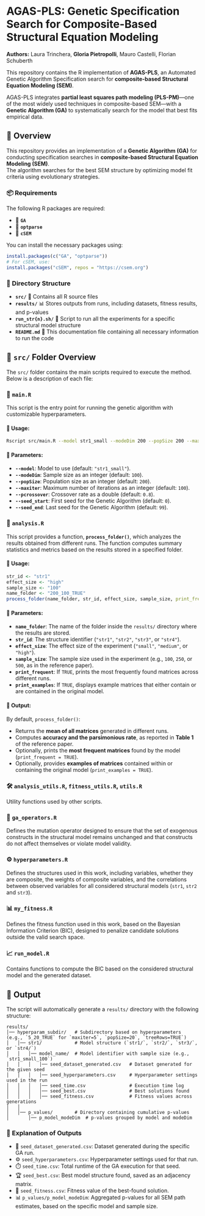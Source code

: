 # AGAS-PLS: Genetic Specification Search for Composite-Based Structural Equation Modeling

**Authors:** Laura Trinchera, **Gloria Pietropolli**, Mauro Castelli, Florian Schuberth

This repository contains the R implementation of **AGAS-PLS**, an Automated Genetic Algorithm Specification search for **composite-based Structural Equation Modeling (SEM)**. 

AGAS-PLS integrates **partial least squares path modeling (PLS-PM)**—one of the most widely used techniques in composite-based SEM—with a **Genetic Algorithm (GA)** to systematically search for the model that best fits empirical data. 

## 📝 Overview  

This repository provides an implementation of a **Genetic Algorithm (GA)** for conducting specification searches in **composite-based Structural Equation Modeling (SEM)**.  
The algorithm searches for the best SEM structure by optimizing model fit criteria using evolutionary strategies.  

### 📦 Requirements  
The following R packages are required:  
- 📌 **`GA`**  
- 📌 **`optparse`**  
- 📌 **`cSEM`**  

You can install the necessary packages using:

```r
install.packages(c("GA", "optparse"))
# For cSEM, use:
install.packages("cSEM", repos = "https://csem.org")
```

### 📂 Directory Structure  
- **`src/`** 📜 Contains all R source files  
- **`results/`** 📊 Stores outputs from runs, including datasets, fitness results, and p-values  
- **`run_str{n}.sh/`** 🚀 Script to run all the experiments for a specific structural model structure  
- **`README.md`** 📖 This documentation file containing all necessary information to run the code  

## 📂 `src/` Folder Overview  

The `src/` folder contains the main scripts required to execute the method. Below is a description of each file:

### 📝 `main.R`  
This script is the entry point for running the genetic algorithm with customizable hyperparameters.  

#### 🔹 Usage:  
```bash
Rscript src/main.R --model str1_small --modeDim 200 --popSize 200 --maxiter 100 --pcrossover 0.8 --seed_start 0 --seed_end 99
```

#### 🔹 Parameters:  
- **`--model`**: Model to use (default: `"str1_small"`).  
- **`--modeDim`**: Sample size as an integer (default: `100`).  
- **`--popSize`**: Population size as an integer (default: `200`).  
- **`--maxiter`**: Maximum number of iterations as an integer (default: `100`).  
- **`--pcrossover`**: Crossover rate as a double (default: `0.8`).  
- **`--seed_start`**: First seed for the Genetic Algorithm (default: `0`).  
- **`--seed_end`**: Last seed for the Genetic Algorithm (default: `99`).  


### 📝 `analysis.R`  
This script provides a function, **`process_folder()`**, which analyzes the results obtained from different runs. The function computes summary statistics and metrics based on the results stored in a specified folder.  

#### 🔹 Usage:  
```r
str_id <- "str1"
effect_size <- "high"
sample_size <- "100"
name_folder <- "200_100_TRUE"
process_folder(name_folder, str_id, effect_size, sample_size, print_frequent = TRUE, print_examples = FALSE)
```
#### 🔹 Parameters:  
- **`name_folder`**: The name of the folder inside the `results/` directory where the results are stored.  
- **`str_id`**: The structure identifier (`"str1"`, `"str2"`, `"str3"`, or `"str4"`).  
- **`effect_size`**: The effect size of the experiment (`"small"`, `"medium"`, or `"high"`).  
- **`sample_size`**: The sample size used in the experiment (e.g., `100`, `250`, or `500`, as in the reference paper).  
- **`print_frequent`**: If `TRUE`, prints the most frequently found matrices across different runs.  
- **`print_examples`**: If `TRUE`, displays example matrices that either contain or are contained in the original model.  

#### 🔹 Output:  
By default, `process_folder()`:
- Returns the **mean of all matrices** generated in different runs.  
- Computes **accuracy and the parsimonious rate**, as reported in **Table 1** of the reference paper.  
- Optionally, prints the **most frequent matrices** found by the model (`print_frequent = TRUE`).  
- Optionally, provides **examples of matrices** contained within or containing the original model (`print_examples = TRUE`).  

### 🛠️ `analysis_utils.R`, `fitness_utils.R`, `utils.R`
Utility functions used by other scripts.

### 🔄 `ga_operators.R`
Defines the mutation operator designed to ensure that the set of exogenous constructs in the structural model remains unchanged and that constructs do not affect themselves or violate model validity.

### ⚙️ `hyperparameters.R`
Defines the structures used in this work, including variables, whether they are composite, the weights of composite variables, and the correlations between observed variables for all considered structural models (`str1`, `str2` and `str3`). 

### 📊 `my_fitness.R`
Defines the fitness function used in this work, based on the Bayesian Information Criterion (BIC), designed to penalize candidate solutions outside the valid search space.

### 📈 `run_model.R`
Contains functions to compute the BIC based on the considered structural model and the generated dataset.

## 📂 Output  

The script will automatically generate a `results/` directory with the following structure:

```
results/
│── hyperparam_subdir/   # Subdirectory based on hyperparameters (e.g., `5_20_TRUE` for `maxiter=5`, `popSize=20`, `treeRows=TRUE`)
│   │── str1/            # Model structure (`str1/`, `str2/`, `str3/`, or `str4/`)
│   │   │── model_name/  # Model identifier with sample size (e.g., `str1_small_100`)
│   │   │   │── seed_dataset_generated.csv   # Dataset generated for the given seed
│   │   │   │── seed_hyperparameters.csv     # Hyperparameter settings used in the run
│   │   │   │── seed_time.csv                # Execution time log
│   │   │   │── seed_best.csv                # Best solutions found
│   │   │   │── seed_fitness.csv             # Fitness values across generations
│   │
│   │── p_values/        # Directory containing cumulative p-values
│       │── p_model_modeDim  # p-values grouped by model and modeDim
```


### 🔹 Explanation of Outputs

- 📄 `seed_dataset_generated.csv`: Dataset generated during the specific GA run.
- ⚙️ `seed_hyperparameters.csv`: Hyperparameter settings used for that run.
- ⏱️ `seed_time.csv`: Total runtime of the GA execution for that seed.
- 🏆 `seed_best.csv`: Best model structure found, saved as an adjacency matrix.
- 💪 `seed_fitness.csv`: Fitness value of the best-found solution.
- 📊 `p_values/p_model_modeDim`: Aggregated p-values for all SEM path estimates, based on the specific model and sample size.
